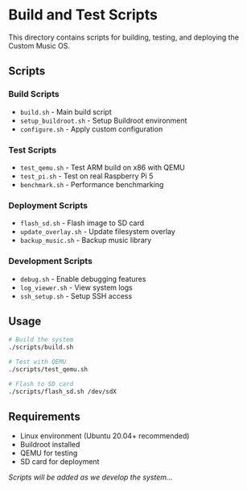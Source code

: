 # Build and Test Scripts

This directory contains scripts for building, testing, and deploying the Custom Music OS.

## Scripts

### Build Scripts
- `build.sh` - Main build script
- `setup_buildroot.sh` - Setup Buildroot environment
- `configure.sh` - Apply custom configuration

### Test Scripts
- `test_qemu.sh` - Test ARM build on x86 with QEMU
- `test_pi.sh` - Test on real Raspberry Pi 5
- `benchmark.sh` - Performance benchmarking

### Deployment Scripts
- `flash_sd.sh` - Flash image to SD card
- `update_overlay.sh` - Update filesystem overlay
- `backup_music.sh` - Backup music library

### Development Scripts
- `debug.sh` - Enable debugging features
- `log_viewer.sh` - View system logs
- `ssh_setup.sh` - Setup SSH access

## Usage

```bash
# Build the system
./scripts/build.sh

# Test with QEMU
./scripts/test_qemu.sh

# Flash to SD card
./scripts/flash_sd.sh /dev/sdX
```

## Requirements

- Linux environment (Ubuntu 20.04+ recommended)
- Buildroot installed
- QEMU for testing
- SD card for deployment

*Scripts will be added as we develop the system...* 